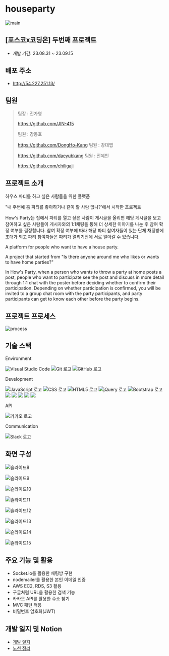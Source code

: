 # houseparty
![main](https://github.com/DongHo-Kang/houseparty/assets/90906531/10cdb9bb-86b2-4ded-b73a-305e0c3e8d36)
## [포스코x코딩온] 두번째 프로젝트
- 개발 기간: 23.08.31 ~ 23.09.15
## 배포 주소
- http://54.227.251.13/
## 팀원
> 팀장 : 진가영
>
  > https://github.com/JIN-415
>
> 팀원 : 강동호
>
  > https://github.com/DongHo-Kang
> 팀원 : 강대엽
>
  > https://github.com/daeyubkang
> 팀원 : 전예인
>
  > https://github.com/chiligaji
## 프로젝트 소개
하우스 파티를 하고 싶은 사람들을 위한 플랫폼

"내 주변에 홈 파티를 좋아하거나 같이 할 사람 없나?'에서 시작한 프로젝트

How's Party는 집에서 파티를 열고 싶은 사람이 게시글을 올리면 해당 게시글을 보고 참여하고 싶은 사람들이 게시자와의 1:1채팅을 통해 더 상세한 이야기를 나눈 후 참여 확정 여부를 결정합니다. 참여 확정 여부에 따라 해당 파티 참여자들이 있는 단체 채팅방에 초대가 되고 파티 참여자들은 파티가 열리기전에 서로 알아갈 수 있습니다.

A platform for people who want to have a house party.

A project that started from "Is there anyone around me who likes or wants to have home parties?"

In How's Party, when a person who wants to throw a party at home posts a post, people who want to participate see the post and discuss in more detail through 1:1 chat with the poster before deciding whether to confirm their participation. Depending on whether participation is confirmed, you will be invited to a group chat room with the party participants, and party participants can get to know each other before the party begins.

## 프로젝트 프로세스
![process](https://github.com/DongHo-Kang/houseparty/assets/90906531/34cf18eb-7782-4a38-8431-4d7e76b9af31)
## 기술 스택
Environment

![Visual Studio Code](https://img.shields.io/badge/Visual%20Studio%20Code-007ACC?style=for-the-badge&logo=visualstudiocode&logoColor=white)
![Git 로고](https://img.shields.io/badge/git-F05032?style=for-the-badge&logo=git&logoColor=white)
![GitHub 로고](https://img.shields.io/badge/github-181717?style=for-the-badge&logo=github&logoColor=white)

Development 

![JavaScript 로고](https://img.shields.io/badge/javascript-F7DF1E?style=for-the-badge&logo=javascript&logoColor=black)
![CSS 로고](https://img.shields.io/badge/css-1572B6?style=for-the-badge&logo=css3&logoColor=white)
![HTML5 로고](https://img.shields.io/badge/html5-E34F26?style=for-the-badge&logo=html5&logoColor=white)
![jQuery 로고](https://img.shields.io/badge/jquery-0769AD?style=for-the-badge&logo=jquery&logoColor=white)
![Bootstrap 로고](https://img.shields.io/badge/bootstrap-7952B3?style=for-the-badge&logo=bootstrap&logoColor=white)
<img src="https://img.shields.io/badge/node.js-339933?style=for-the-badge&logo=Node.js&logoColor=white">
<img src="https://img.shields.io/badge/mysql-4479A1?style=for-the-badge&logo=mysql&logoColor=white">
<img src="https://img.shields.io/badge/amazonaws-232F3E?style=for-the-badge&logo=amazonaws&logoColor=white">
<img src="https://img.shields.io/badge/amazons3-569A31?style=for-the-badge&logo=amazonaws&logoColor=white">
<img src="https://img.shields.io/badge/amazonrds-527FFF?style=for-the-badge&logo=amazonaws&logoColor=white">

API

![카카오 로고](https://img.shields.io/badge/kakao-FFCD00?style=for-the-badge&logo=kakao&logoColor=white)

Communication

![Slack 로고](https://img.shields.io/badge/slack-%234A154B?style=for-the-badge&logo=slack&logoColor=white)

## 화면 구성

![슬라이드8](https://github.com/DongHo-Kang/houseparty/assets/90906531/05884031-a0d3-469f-89bb-38655cac048e)

![슬라이드9](https://github.com/DongHo-Kang/houseparty/assets/90906531/f53883a5-adbd-4330-9204-99ff57385d6d)

![슬라이드10](https://github.com/DongHo-Kang/houseparty/assets/90906531/6da6855d-ac03-4e28-93ee-9aba7acb8a84)

![슬라이드11](https://github.com/DongHo-Kang/houseparty/assets/90906531/3a0a958a-a8f7-4bfc-9994-f1a4f1ca916e)

![슬라이드12](https://github.com/DongHo-Kang/houseparty/assets/90906531/bb9c8bc3-a7e1-466c-86d4-f7f5cb2beb1a)

![슬라이드13](https://github.com/DongHo-Kang/houseparty/assets/90906531/10a714ab-fea0-4040-af68-b841d23309f1)

![슬라이드14](https://github.com/DongHo-Kang/houseparty/assets/90906531/b8641057-621c-4334-bfc3-a640dc52f0e1)

![슬라이드15](https://github.com/DongHo-Kang/houseparty/assets/90906531/7314540a-093a-426d-99b2-07835991ef66)

## 주요 기능 및 활용
- Socket.io를 활용한 채팅방 구현
- nodemailer를 활용한 본인 이메일 인증
- AWS EC2, RDS, S3 활용
- 구글처럼 URL을 활용한 검색 기능
- 카카오 API를 활용한 주소 찾기
- MVC 패턴 적용
- 비밀번호 암호화(JWT)

## 개발 일지 및 Notion
- [개발 일지](https://dongho-kang.tistory.com/76)
- [노션 정리](https://www.notion.so/How-s-Party-7d685372404c4b3c93fe147f19f853a7?pvs=4)
